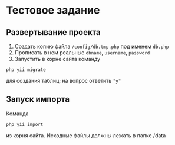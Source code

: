 Тестовое задание
================

## Развертывание проекта

1. Создать копию файла ```/config/db.tmp.php``` под именем ```db.php```
2. Прописать в нем реальные ```dbname```, ```username```, ```password```
3. Запустить в корне сайта команду 
```
php yii migrate
```
для создания таблиц; на вопрос ответить ```"y"```

## Запуск импорта

Команда

```
php yii import
```
из корня сайта.
Исходные файлы должны лежать в папке /data
